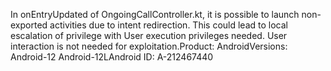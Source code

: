 In onEntryUpdated of OngoingCallController.kt, it is possible to launch non-exported activities due to intent redirection. This could lead to local escalation of privilege with User execution privileges needed. User interaction is not needed for exploitation.Product: AndroidVersions: Android-12 Android-12LAndroid ID: A-212467440